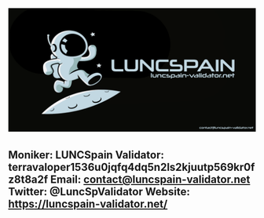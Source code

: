 <img src="img/banner_lcspain.png" /></img>  
---
Moniker: LUNCSpain
Validator: terravaloper1536u0jqfq4dq5n2ls2kjuutp569kr0fz8t8a2f
Email: contact@luncspain-validator.net
Twitter: @LuncSpValidator
Website: https://luncspain-validator.net/
---





 
 
 


